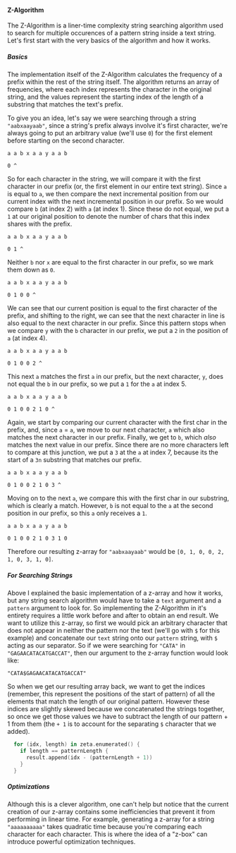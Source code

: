 #### Z-Algorithm

The Z-Algorithm is a liner-time complexity string searching algorithm used to search for multiple occurences of a
pattern string inside a text string. Let's first start with the very basics of the algorithm and how it
works.


##### Basics

The implementation itself of the Z-Algorithm calculates the frequency of a prefix within the rest of
the string itself. The algorithm returns an array of frequencies, where each index represents the
character in the original string, and the values represent the starting index of the length of
a substring that matches the text's prefix.

To give you an idea, let's say we were searching through a string `"aabxaayaab"`,
since a string's prefix always involve it's first character, we're always going to put
an arbitrary value (we'll use `0`) for the first element before starting on the second character.

```
a a b x a a y a a b

0 ^
```

So for each character in the string, we will compare it with the first character in our prefix (or, the
first element in our entire text string). Since `a` is equal to `a`, we then compare the next incremental
position from our current index with the next incremental position in our prefix. So we would compare `b`
(at index 2) with `a` (at index 1). Since these do not equal, we put a `1` at our original position to
denote the number of chars that this index shares with the prefix.

```
a a b x a a y a a b

0 1 ^
```

Neither `b` nor `x` are equal to the first character in our prefix, so we mark them down as `0`.

```
a a b x a a y a a b

0 1 0 0 ^
```

We can see that our current position is equal to the first character of the prefix, and shifting to
the right, we can see that the next character in line is also equal to the next character in our prefix.
Since this pattern stops when we compare `y` with the `b` character in our prefix, we put a `2` in the
position of `a` (at index 4).

```
a a b x a a y a a b

0 1 0 0 2 ^
```

This next `a` matches the first `a` in our prefix, but the next character, `y`, does not equal the `b` in
our prefix, so we put a `1` for the `a` at index 5.

```
a a b x a a y a a b

0 1 0 0 2 1 0 ^
```

Again, we start by comparing our current character with the first char in the prefix, and, since `a` = `a`,
we move to our next character, `a` which also matches the next character in our prefix. Finally, we get to
`b`, which _also_ matches the next value in our prefix. Since there are no more characters left to compare
at this junction, we put a `3` at the `a` at index 7, because its the start of a `3n` substring that matches
our prefix.

```
a a b x a a y a a b

0 1 0 0 2 1 0 3 ^
```

Moving on to the next `a`, we compare this with the first char in our substring, which is clearly a match.
However, `b` is not equal to the `a` at the second position in our prefix, so this `a` only receives a `1`.

```
a a b x a a y a a b

0 1 0 0 2 1 0 3 1 0
```

Therefore our resulting z-array for `"aabxaayaab"` would be `[0, 1, 0, 0, 2, 1, 0, 3, 1, 0]`.

##### For Searching Strings

Above I explained the basic implementation of a z-array and how it works, but any string search
algorithm would have to take a `text` argument and a `pattern` argument to look for. So implementing
the Z-Algorithm in it's entirety requires a little work before and after to obtain an end result. We want
to utilize this z-array, so first we would pick an arbitrary character that does not appear in neither the
pattern nor the text (we'll go with `$` for this example) and concatenate our `text` string onto our `pattern`
string, with `$` acting as our separator. So if we were searching for `"CATA"` in `"GAGAACATACATGACCAT"`, then
our argument to the z-array function would look like:

```
"CATA$GAGAACATACATGACCAT"
```

So when we get our resulting array back, we want to get the indices (remember, this represent the positions of
the start of pattern) of all the elements that match the length of our original pattern. However these indices
are slightly skewed because we concatenated the strings together, so once we get those values we have to subtract
the length of our pattern + 1 from them (the `+ 1` is to account for the separating `$` character that we added).

```.swift
  for (idx, length) in zeta.enumerated() {
    if length == patternLength {
      result.append(idx - (patternLength + 1))
    }
  }
```

##### Optimizations

Although this is a clever algorithm, one can't help but notice that the current creation of our z-array
contains some inefficiencies that prevent it from performing in linear time. For example, generating a
z-array for a string `"aaaaaaaaaa"` takes quadratic time because you're comparing each character for
each character. This is where the idea of a "z-box" can introduce powerful optimization techniques.
